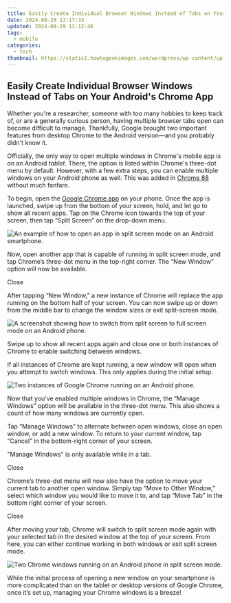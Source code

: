```yaml
---
title: Easily Create Individual Browser Windows Instead of Tabs on Your Android's Chrome App
date: 2024-08-28 13:17:33
updated: 2024-08-29 11:12:46
tags:
  - mobile
categories:
  - tech
thumbnail: https://static1.howtogeekimages.com/wordpress/wp-content/uploads/2024/07/a-hand-holding-a-phone-with-google-chrome-showing-two-windows.jpg
---
```


## Easily Create Individual Browser Windows Instead of Tabs on Your Android's Chrome App

Whether you're a researcher, someone with too many hobbies to keep track of, or are a generally curious person, having multiple browser tabs open can become difficult to manage. Thankfully, Google brought two important features from desktop Chrome to the Android version—and you probably didn't know it.

 Officially, the only way to open multiple windows in Chrome's mobile app is on an Android _tablet_. There, the option is listed within Chrome's three-dot menu by default. However, with a few extra steps, you can enable multiple windows on your Android phone as well. This was added in [Chrome 88](https://extra-resources.techidaily.com/in-2024-complete-narrative-what-is-google-podcast/) without much fanfare.

 To begin, open the [Google Chrome app](https://www.anrdoezrs.net/links/3607085/type/dlg/sid/UUhtgUeUpU2004295/https://play.google.com/store/apps/details?id=com.android.chrome&hl=en%5FUS&gl=US&cjevent=01a31a9046cc11ef817e419f0a82b82d&pli=1) on your phone. Once the app is launched, swipe up from the bottom of your screen, hold, and let go to show all recent apps. Tap on the Chrome icon towards the top of your screen, then tap “Split Screen” on the drop-down menu.

![An example of how to open an app in split screen mode on an Android smartphone.](https://static1.howtogeekimages.com/wordpress/wp-content/uploads/2024/07/2-10.png) 

 Now, open another app that is capable of running in split screen mode, and tap Chrome’s three-dot menu in the top-right corner. The “New Window” option will now be available.

Close 

 After tapping “New Window,” a new instance of Chrome will replace the app running on the bottom half of your screen. You can now swipe up or down from the middle bar to change the window sizes or exit split-screen mode.

![A screenshot showing how to switch from split screen to full screen mode on an Android phone.](https://static1.howtogeekimages.com/wordpress/wp-content/uploads/2024/07/5-4.png) 

 Swipe up to show all recent apps again and close one or both instances of Chrome to enable switching between windows.

 If all instances of Chrome are kept running, a new window will open when you attempt to switch windows. This only applies during the initial setup.

![Two instances of Google Chrome running on an Android phone.](https://static1.howtogeekimages.com/wordpress/wp-content/uploads/2024/07/6-4.png) 

 Now that you’ve enabled multiple windows in Chrome, the “Manage Windows” option will be available in the three-dot menu. This also shows a count of how many windows are currently open.

 Tap “Manage Windows” to alternate between open windows, close an open window, or add a new window. To return to your current window, tap “Cancel” in the bottom-right corner of your screen.

 "Manage Windows" is only available while in a tab.

Close 

 Chrome’s three-dot menu will now also have the option to move your current tab to another open window. Simply tap “Move to Other Window,” select which window you would like to move it to, and tap “Move Tab” in the bottom right corner of your screen.

Close 

 After moving your tab, Chrome will switch to split screen mode again with your selected tab in the desired window at the top of your screen. From here, you can either continue working in both windows or exit split screen mode.

![Two Chrome windows running on an Android phone in split screen mode.](https://static1.howtogeekimages.com/wordpress/wp-content/uploads/2024/07/10-1.png) 

 While the initial process of opening a new window on your smartphone is more complicated than on the tablet or desktop versions of Google Chrome, once it’s set up, managing your Chrome windows is a breeze!

<ins class="adsbygoogle"
     style="display:block"
     data-ad-format="autorelaxed"
     data-ad-client="ca-pub-7571918770474297"
     data-ad-slot="1223367746"></ins>



<ins class="adsbygoogle"
     style="display:block"
     data-ad-client="ca-pub-7571918770474297"
     data-ad-slot="8358498916"
     data-ad-format="auto"
     data-full-width-responsive="true"></ins>
